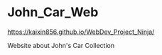 # John_Car_Web
https://kaixin856.github.io/WebDev_Project_Ninja/

Website about John's Car Collection
